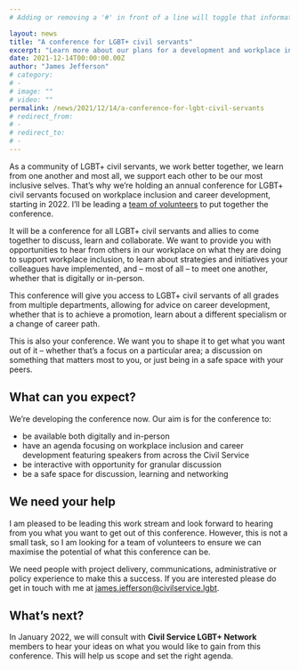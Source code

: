 ```yaml
---
# Adding or removing a '#' in front of a line will toggle that information off and on from being processed. 

layout: news
title: "A conference for LGBT+ civil servants"
excerpt: "Learn more about our plans for a development and workplace inclusion conference for LGBT+ civil servants in 2022"
date: 2021-12-14T00:00:00.00Z
author: "James Jefferson"
# category: 
# - 
# image: ""
# video: ""
permalink: /news/2021/12/14/a-conference-for-lgbt-civil-servants
# redirect_from: 
# - 
# redirect_to: 
# - 
---
```


As a community of LGBT+ civil servants, we work better together, we learn from one another and most all, we support each other to be our most inclusive selves. That’s why we’re holding an annual conference for LGBT+ civil servants focused on workplace inclusion and career development, starting in 2022. I’ll be leading a [team of volunteers](/team) to put together the conference.

It will be a conference for all LGBT+ civil servants and allies to come together to discuss, learn and collaborate. We want to provide you with opportunities to hear from others in our workplace on what they are doing to support workplace inclusion, to learn about strategies and initiatives your colleagues have implemented, and – most of all – to meet one another, whether that is digitally or in-person. 

This conference will give you access to LGBT+ civil servants of all grades from multiple departments, allowing for advice on career development, whether that is to achieve a promotion, learn about a different specialism or a change of career path. 

This is also your conference. We want you to shape it to get what you want out of it – whether that’s a focus on a particular area; a discussion on something that matters most to you, or just being in a safe space with your peers. 

## What can you expect? 

We’re developing the conference now. Our aim is for the conference to:

- be available both digitally and in-person
- have an agenda focusing on workplace inclusion and career development featuring speakers from across the Civil Service
- be interactive with opportunity for granular discussion 
- be a safe space for discussion, learning and networking 

## We need your help 

I am pleased to be leading this work stream and look forward to hearing from you what you want to get out of this conference. However, this is not a small task, so I am looking for a team of volunteers to ensure we can maximise the potential of what this conference can be. 

We need people with project delivery, communications, administrative or policy experience to make this a success. If you are interested please do get in touch with me at <james.jefferson@civilservice.lgbt>.

## What’s next? 

In January 2022, we will consult with **Civil Service LGBT+ Network** members to hear your ideas on what you would like to gain from this conference. This will help us scope and set the right agenda.
